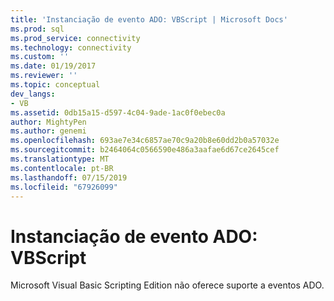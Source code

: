 ```yaml
---
title: 'Instanciação de evento ADO: VBScript | Microsoft Docs'
ms.prod: sql
ms.prod_service: connectivity
ms.technology: connectivity
ms.custom: ''
ms.date: 01/19/2017
ms.reviewer: ''
ms.topic: conceptual
dev_langs:
- VB
ms.assetid: 0db15a15-d597-4c04-9ade-1ac0f0ebec0a
author: MightyPen
ms.author: genemi
ms.openlocfilehash: 693ae7e34c6857ae70c9a20b8e60dd2b0a57032e
ms.sourcegitcommit: b2464064c0566590e486a3aafae6d67ce2645cef
ms.translationtype: MT
ms.contentlocale: pt-BR
ms.lasthandoff: 07/15/2019
ms.locfileid: "67926099"
---
```

# <a name="ado-event-instantiation-vbscript"></a>Instanciação de evento ADO: VBScript
Microsoft Visual Basic Scripting Edition não oferece suporte a eventos ADO.
